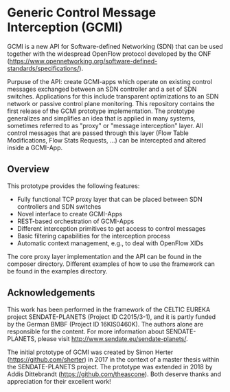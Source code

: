 # Generic Control Message Interception (GCMI)

GCMI is a new API for Software-defined Networking (SDN) that can be used together with the widespread OpenFlow protocol developed by the ONF (https://www.opennetworking.org/software-defined-standards/specifications/). 

Purpuse of the API: create GCMI-apps which operate on existing control messages exchanged between an SDN controller and a set of SDN switches. Applications for this include transparent optimizations to an SDN network or passive control plane monitoring. This repository contains the first release of the GCMI prototype implementation.
The prototype generalizes and simplifies an idea that is applied in many systems, sometimes referred to as "proxy" or "message interception" layer. All control messages that are passed through this layer (Flow Table Modifications, Flow Stats Requests, ...) can be intercepted and altered inside a GCMI-App. 

## Overview

This prototype provides the following features:

- Fully functional TCP proxy layer that can be placed between SDN controllers and SDN switches
- Novel interface to create GCMI-Apps
- REST-based orchestration of GCMI-Apps
- Different interception primitives to get access to control messages
- Basic filtering capabilities for the interception process
- Automatic context management, e.g., to deal with OpenFlow XIDs

The core proxy layer implementation and the API can be found in the composer directory. Different examples of how to use the framework can be found in the examples directory.

## Acknowledgements

This work has been performed in the framework of the CELTIC EUREKA project SENDATE-PLANETS (Project ID
C2015/3-1), and it is partly funded by the German BMBF (Project ID 16KIS0460K). The authors alone are responsible
for the content. For more information about SENDATE-PLANETS, please visit http://www.sendate.eu/sendate-planets/. 

The initial prototype of GCMI was created by Simon Herter (https://github.com/sherter) in 2017 in the context of a master thesis within the SENDATE-PLANETS project. The prototype was extended in 2018 by Addis Dittebrandt (https://github.com/theascone). Both deserve thanks and appreciation for their excellent work!